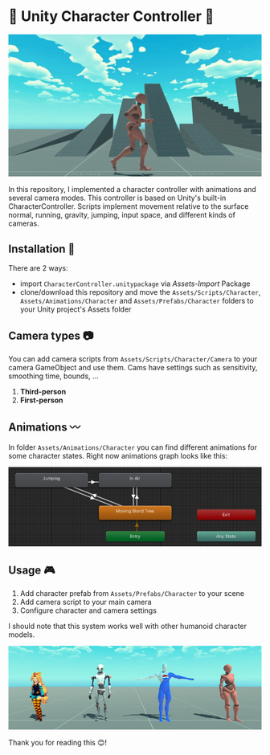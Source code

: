 # 🏃 Unity Character Controller 🏃

![banner](https://github.com/akihiko47/Character-Controllers/blob/main/Images/running.gif)

In this repository, I implemented a character controller with animations and several camera modes. 
This controller is based on Unity's built-in CharacterController.
Scripts implement movement relative to the surface normal, running, gravity, jumping, input space, and different kinds of cameras.

## Installation 🔧
There are 2 ways:
- import `CharacterController.unitypackage` via *Assets-Import* Package
- clone/download this repository and move the `Assets/Scripts/Character`, `Assets/Animations/Character` and `Assets/Prefabs/Character` folders to your Unity project's Assets folder

## Camera types 📷
You can add camera scripts from `Assets/Scripts/Character/Camera` to your camera GameObject and use them. Cams have settings such as sensitivity, smoothing time, bounds, ...
1) **Third-person**
2) **First-person**

## Animations 〰️
In folder `Assets/Animations/Character` you can find different animations for some character states. Right now animations graph looks like this:

![animations](https://github.com/akihiko47/Character-Controllers/blob/main/Images/animations.jpg)

## Usage 🎮
1) Add character prefab from `Assets/Prefabs/Character` to your scene
2) Add camera script to your main camera
3) Configure character and camera settings

I should note that this system works well with other humanoid character models.

![characters](https://github.com/akihiko47/Character-Controllers/blob/main/Images/characters.jpg)


Thank you for reading this 😊!
